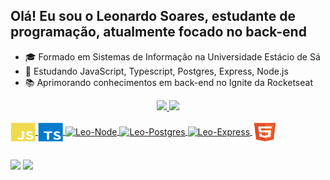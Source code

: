## Olá! Eu sou o Leonardo Soares, estudante de programação, atualmente focado no back-end

- 🎓 Formado em Sistemas de Informação na Universidade Estácio de Sá
- 🌱 Estudando JavaScript, Typescript, Postgres, Express, Node.js
- 📚 Aprimorando conhecimentos em back-end no Ignite da Rocketseat

<div align="center">
  <a href="https://github.com/leonardoxp9d">
  <img height="180em" src="https://github-readme-stats.vercel.app/api?username=leonardoxp9d&show_icons=true&theme=dracula&include_all_commits=true&count_private=true"/>
  <img height="180em" src="https://github-readme-stats.vercel.app/api/top-langs/?username=leonardoxp9d&layout=compact&langs_count=7&theme=dracula"/>
</div>
  
  
<div style="display: inline_block"><br>
  <img align="center" alt="Leo-Js" height="30" width="40" src="https://raw.githubusercontent.com/devicons/devicon/master/icons/javascript/javascript-plain.svg">
  <img align="center" alt="Leo-Ts" height="30" width="40" src="https://raw.githubusercontent.com/devicons/devicon/master/icons/typescript/typescript-plain.svg">
  <img align="center" alt="Leo-Node" height="30" width="40" src="https://cdn.jsdelivr.net/gh/devicons/devicon/icons/nodejs/nodejs-original.svg" />
  <img align="center" alt="Leo-Postgres" height="30" width="40" src="https://cdn.jsdelivr.net/gh/devicons/devicon/icons/postgresql/postgresql-original.svg" />
  <img align="center" alt="Leo-Express" height="30" width="40" src="https://cdn.jsdelivr.net/gh/devicons/devicon/icons/express/express-original.svg" />
  <img align="center" alt="Leo-HTML" height="30" width="40" src="https://raw.githubusercontent.com/devicons/devicon/master/icons/html5/html5-original.svg">
</div>
  
##
 
<div> 
  <a href = "mailto:leonardo.soares.lima7@gmail.com"><img src="https://img.shields.io/badge/-Gmail-%23333?style=for-the-badge&logo=gmail&logoColor=white" target="_blank"></a>
  <a href="https://www.linkedin.com/in/leonardo-soares-de-lima-95a8181b3/" target="_blank"><img src="https://img.shields.io/badge/-LinkedIn-%230077B5?style=for-the-badge&logo=linkedin&logoColor=white" target="_blank"></a> 
</div>
